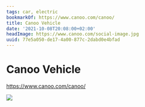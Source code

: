 ```yaml
---
tags: car, electric
bookmarkOf: https://www.canoo.com/canoo/
title: Canoo Vehicle
date: '2021-10-08T20:08:00+02:00'
headImage: https://www.canoo.com/social-image.jpg
uuid: 77e5a050-de17-4a00-877c-2dabd0e4bfad
---
```


# Canoo Vehicle

https://www.canoo.com/canoo/

![](https://www.canoo.com/social-image.jpg)
